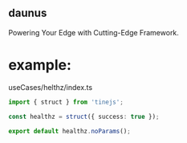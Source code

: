 ## daunus
Powering Your Edge with Cutting-Edge Framework.


# example: 

useCases/helthz/index.ts
```typescript
import { struct } from 'tinejs';

const healthz = struct({ success: true });

export default healthz.noParams();
```
